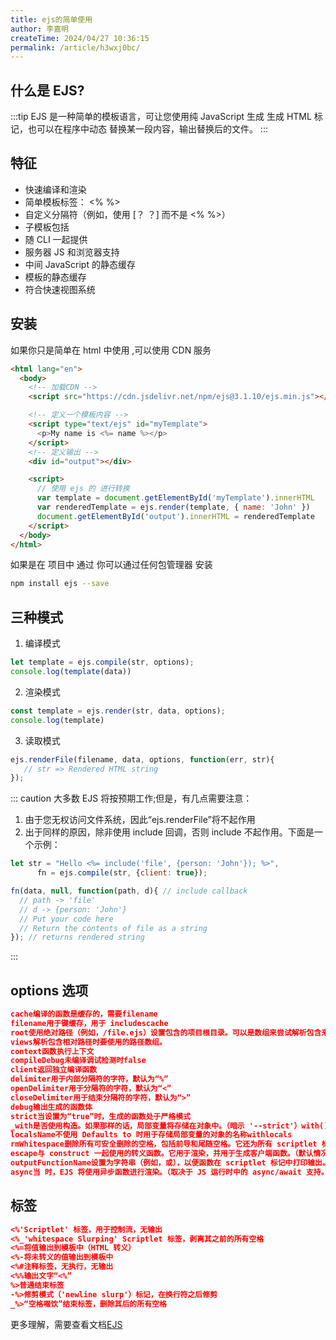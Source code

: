```yaml
---
title: ejs的简单使用
author: 李嘉明
createTime: 2024/04/27 10:36:15
permalink: /article/h3wxj0bc/
---
```


## 什么是 EJS?

:::tip
EJS 是一种简单的模板语言，可让您使用纯 JavaScript 生成 生成 HTML 标记，也可以在程序中动态 替换某一段内容，输出替换后的文件。
:::

## 特征

- 快速编译和渲染
- 简单模板标签： <% %>
- 自定义分隔符（例如，使用 [？ ？] 而不是 <% %>）
- 子模板包括
- 随 CLI 一起提供
- 服务器 JS 和浏览器支持
- 中间 JavaScript 的静态缓存
- 模板的静态缓存
- 符合快速视图系统

## 安装

如果你只是简单在 html 中使用 ,可以使用 CDN 服务

```html
<html lang="en">
  <body>
    <!-- 加载CDN -->
    <script src="https://cdn.jsdelivr.net/npm/ejs@3.1.10/ejs.min.js"></script>

    <!-- 定义一个模板内容 -->
    <script type="text/ejs" id="myTemplate">
      <p>My name is <%= name %></p>
    </script>
    <!-- 定义输出 -->
    <div id="output"></div>

    <script>
      // 使用 ejs 的 进行转换
      var template = document.getElementById('myTemplate').innerHTML
      var renderedTemplate = ejs.render(template, { name: 'John' })
      document.getElementById('output').innerHTML = renderedTemplate
    </script>
  </body>
</html>
```
如果是在 项目中 通过 你可以通过任何包管理器 安装

```bash
npm install ejs --save

```


## 三种模式


1. 编译模式

```js
let template = ejs.compile(str, options);
console.log(template(data))
```

2. 渲染模式

```js
const template = ejs.render(str, data, options);
console.log(template)
```

3. 读取模式

```js
ejs.renderFile(filename, data, options, function(err, str){
   // str => Rendered HTML string
});
```

::: caution
大多数 EJS 将按预期工作;但是，有几点需要注意：
1. 由于您无权访问文件系统，因此“ejs.renderFile”将不起作用
2. 出于同样的原因，除非使用 include 回调，否则 include 不起作用。下面是一个示例：

```js
let str = "Hello <%= include('file', {person: 'John'}); %>",
      fn = ejs.compile(str, {client: true});

fn(data, null, function(path, d){ // include callback
  // path -> 'file'
  // d -> {person: 'John'}
  // Put your code here
  // Return the contents of file as a string
}); // returns rendered string
```
:::


## options 选项

```json
cache编译的函数是缓存的，需要filename
filename用于键缓存，用于 includescache
root使用绝对路径（例如，/file.ejs）设置包含的项目根目录。可以是数组来尝试解析包含来自多个目录。
views解析包含相对路径时要使用的路径数组。
context函数执行上下文
compileDebug未编译调试检测时false
client返回独立编译函数
delimiter用于内部分隔符的字符，默认为“%”
openDelimiter用于分隔符的字符，默认为“<”
closeDelimiter用于结束分隔符的字符，默认为“>”
debug输出生成的函数体
strict当设置为“true”时，生成的函数处于严格模式
_with是否使用构造。如果那样的话，局部变量将存储在对象中。（暗示 '--strict'）with() {}falselocals
localsName不使用 Defaults to 时用于存储局部变量的对象的名称withlocals
rmWhitespace删除所有可安全删除的空格，包括前导和尾随空格。它还为所有 scriptlet 标记启用更安全的行啜泣版本（它不会在行中间剥离新的标记行）。-%>
escape与 construct 一起使用的转义函数。它用于渲染，并用于生成客户端函数。（默认情况下转义 XML）。<%=.toString()
outputFunctionName设置为字符串（例如，或），以便函数在 scriptlet 标记中打印输出。'echo''print'
async当 时，EJS 将使用异步函数进行渲染。（取决于 JS 运行时中的 async/await 支持。true

```

## 标签

```json
<%'Scriptlet' 标签，用于控制流，无输出
<%_'whitespace Slurping' Scriptlet 标签，剥离其之前的所有空格
<%=将值输出到模板中（HTML 转义）
<%-将未转义的值输出到模板中
<%#注释标签，无执行，无输出
<%%输出文字“<%”
%>普通结束标签
-%>修剪模式（'newline slurp'）标记，在换行符之后修剪
_%>“空格啜饮”结束标签，删除其后的所有空格

```

更多理解，需要查看文档[EJS](https://ejs.co/#docs)